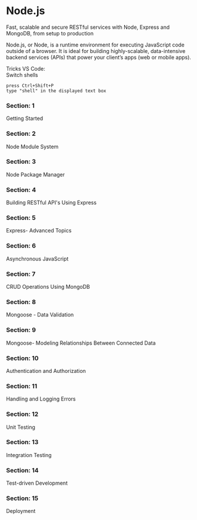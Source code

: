 # Node.js
Fast, scalable and secure RESTful services with Node, Express and MongoDB, from setup to production

Node.js, or Node, is a runtime environment for executing JavaScript code outside of a browser. It is ideal for building highly-scalable, data-intensive backend services (APIs) that power your client’s apps (web or mobile apps).

Tricks VS Code:   
Switch shells  
```
press Ctrl+Shift+P
type "shell" in the displayed text box
```

### Section: 1
Getting Started
### Section: 2
Node Module System
### Section: 3
Node Package Manager
### Section: 4
Building RESTful API's Using Express
### Section: 5
Express- Advanced Topics
### Section: 6
Asynchronous JavaScript
### Section: 7
CRUD Operations Using MongoDB
### Section: 8
Mongoose - Data Validation
### Section: 9
Mongoose- Modeling Relationships Between Connected Data
### Section: 10
Authentication and Authorization
### Section: 11
Handling and Logging Errors
### Section: 12
Unit Testing
### Section: 13
Integration Testing
### Section: 14
Test-driven Development
### Section: 15
Deployment
